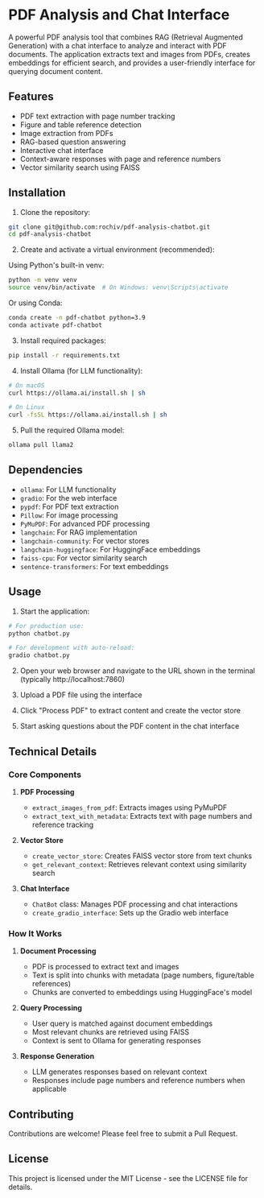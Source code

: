 # PDF Analysis and Chat Interface

A powerful PDF analysis tool that combines RAG (Retrieval Augmented Generation) with a chat interface to analyze and interact with PDF documents. The application extracts text and images from PDFs, creates embeddings for efficient search, and provides a user-friendly interface for querying document content.

## Features

- PDF text extraction with page number tracking
- Figure and table reference detection
- Image extraction from PDFs
- RAG-based question answering
- Interactive chat interface
- Context-aware responses with page and reference numbers
- Vector similarity search using FAISS

## Installation

1. Clone the repository:
```bash
git clone git@github.com:rochiv/pdf-analysis-chatbot.git
cd pdf-analysis-chatbot
```

2. Create and activate a virtual environment (recommended):

Using Python's built-in venv:
```bash
python -m venv venv
source venv/bin/activate  # On Windows: venv\Scripts\activate
```

Or using Conda:
```bash
conda create -n pdf-chatbot python=3.9
conda activate pdf-chatbot
```

3. Install required packages:
```bash
pip install -r requirements.txt
```

4. Install Ollama (for LLM functionality):
```bash
# On macOS
curl https://ollama.ai/install.sh | sh

# On Linux
curl -fsSL https://ollama.ai/install.sh | sh
```

5. Pull the required Ollama model:
```bash
ollama pull llama2
```

## Dependencies

- `ollama`: For LLM functionality
- `gradio`: For the web interface
- `pypdf`: For PDF text extraction
- `Pillow`: For image processing
- `PyMuPDF`: For advanced PDF processing
- `langchain`: For RAG implementation
- `langchain-community`: For vector stores
- `langchain-huggingface`: For HuggingFace embeddings
- `faiss-cpu`: For vector similarity search
- `sentence-transformers`: For text embeddings

## Usage

1. Start the application:
```bash
# For production use:
python chatbot.py

# For development with auto-reload:
gradio chatbot.py
```

2. Open your web browser and navigate to the URL shown in the terminal (typically http://localhost:7860)

3. Upload a PDF file using the interface

4. Click "Process PDF" to extract content and create the vector store

5. Start asking questions about the PDF content in the chat interface

## Technical Details

### Core Components

1. **PDF Processing**
   - `extract_images_from_pdf`: Extracts images using PyMuPDF
   - `extract_text_with_metadata`: Extracts text with page numbers and reference tracking

2. **Vector Store**
   - `create_vector_store`: Creates FAISS vector store from text chunks
   - `get_relevant_context`: Retrieves relevant context using similarity search

3. **Chat Interface**
   - `ChatBot` class: Manages PDF processing and chat interactions
   - `create_gradio_interface`: Sets up the Gradio web interface

### How It Works

1. **Document Processing**
   - PDF is processed to extract text and images
   - Text is split into chunks with metadata (page numbers, figure/table references)
   - Chunks are converted to embeddings using HuggingFace's model

2. **Query Processing**
   - User query is matched against document embeddings
   - Most relevant chunks are retrieved using FAISS
   - Context is sent to Ollama for generating responses

3. **Response Generation**
   - LLM generates responses based on relevant context
   - Responses include page numbers and reference numbers when applicable

## Contributing

Contributions are welcome! Please feel free to submit a Pull Request.

## License

This project is licensed under the MIT License - see the LICENSE file for details. 